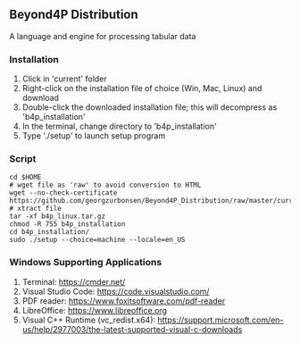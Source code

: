 ## Beyond4P Distribution

A language and engine for processing tabular data

### Installation
1. Click in 'current' folder
2. Right-click on the installation file of choice (Win, Mac, Linux) and download
3. Double-click the downloaded installation file; this will decompress as 'b4p_installation'
4. In the terminal, change directory to 'b4p_installation'
5. Type './setup' to launch setup program

### Script
```text
cd $HOME
# wget file as 'raw' to avoid conversion to HTML
wget --no-check-certificate https://github.com/georgzurbonsen/Beyond4P_Distribution/raw/master/current/b4p_linux.tar.gz
# xtract file
tar -xf b4p_linux.tar.gz
chmod -R 755 b4p_installation
cd b4p_installation/
sudo ./setup --choice=machine --locale=en_US
```

### Windows Supporting Applications
1. Terminal:  https://cmder.net/
2. Visual Studio Code:  https://code.visualstudio.com/
3. PDF reader: https://www.foxitsoftware.com/pdf-reader
4. LibreOffice: https://www.libreoffice.org
5. Visual C++ Runtime (vc_redist.x64):  https://support.microsoft.com/en-us/help/2977003/the-latest-supported-visual-c-downloads

